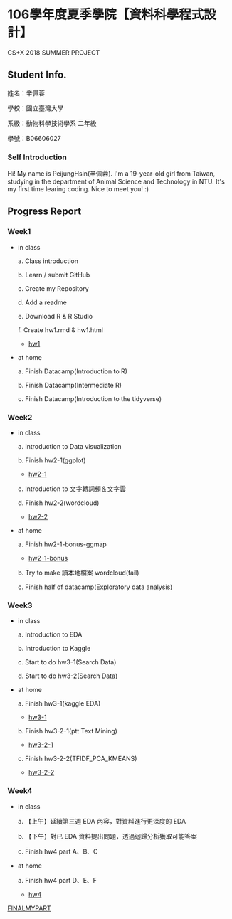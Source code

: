 # 106學年度夏季學院【資料科學程式設計】
CS+X 2018 SUMMER PROJECT
## Student Info.
姓名：辛佩蓉

學校：國立臺灣大學

系級：動物科學技術學系 二年級

學號：B06606027
### Self Introduction 
 Hi! My name is PeijungHsin(辛佩蓉). I'm a 19-year-old girl from Taiwan, studying in the department of Animal Science and Technology in NTU. It's my first time learing coding. Nice to meet you! :)
## Progress Report
### Week1
* in class

  a. Class introduction

  b. Learn / submit GitHub

  c. Create my Repository

  d. Add a readme

  e. Download R & R Studio

  f. Create hw1.rmd & hw1.html
    + [hw1](https://peijunghsin.github.io/CSXsppjhsin/Week1/hw1.html)

* at home

  a. Finish Datacamp(​Introduction to R)

  b. Finish Datacamp(​Intermediate R​)

  c. Finish Datacamp(​​Introduction to the tidyverse​)

### Week2
* in class

  a. Introduction to Data visualization

  b. Finish hw2-1(ggplot)
    + [hw2-1](https://peijunghsin.github.io/CSXsppjhsin/Week2/hw2-1-data視覺化/hw2-1.html)

  c. Introduction to 文字轉詞頻＆文字雲

  d. Finish hw2-2(​​wordcloud)

    + [hw2-2](https://peijunghsin.github.io/CSXsppjhsin/Week2/hw2-2-ptt文字雲/hw2-2.html)

* at home

  a. Finish hw2-1-bonus-ggmap
    + [hw2-1-bonus](https://peijunghsin.github.io/CSXsppjhsin/Week2/hw2-1-bonus-ggmap/hw2-1-bonus_ggmap_.html)

  b. Try to make 讀本地檔案 wordcloud(fail)

  c. Finish half of datacamp(Exploratory data analysis​)

### Week3
* in class

  a. Introduction to EDA

  b. Introduction to Kaggle

  c. Start to do hw3-1(Search Data)

  d. Start to do hw3-2(Search Data)

* at home

  a. Finish hw3-1(kaggle EDA)
    + [hw3-1](https://peijunghsin.github.io/CSXsppjhsin/Week3/hw3-1.html)

  b. Finish hw3-2-1(ptt Text Mining)
    + [hw3-2-1](https://peijunghsin.github.io/CSXsppjhsin/Week3/hw3-2-1.html)

  c. Finish hw3-2-2(TFIDF_PCA_KMEANS)
    + [hw3-2-2](https://peijunghsin.github.io/CSXsppjhsin/Week3/hw3-2-2.html)

### Week4
* in class

  a. 【上午】延續第三週 EDA 內容，對資料進行更深度的 EDA

  b. 【下午】對已 EDA 資料提出問題，透過迴歸分析獲取可能答案

  c. Finish hw4 part A、B、C

* at home

  a. Finish hw4 part D、E、F
    + [hw4](https://peijunghsin.github.io/CSXsppjhsin/Week4/hw4.html)

[FINALMYPART](https://peijunghsin.shinyapps.io/appfinal/)
